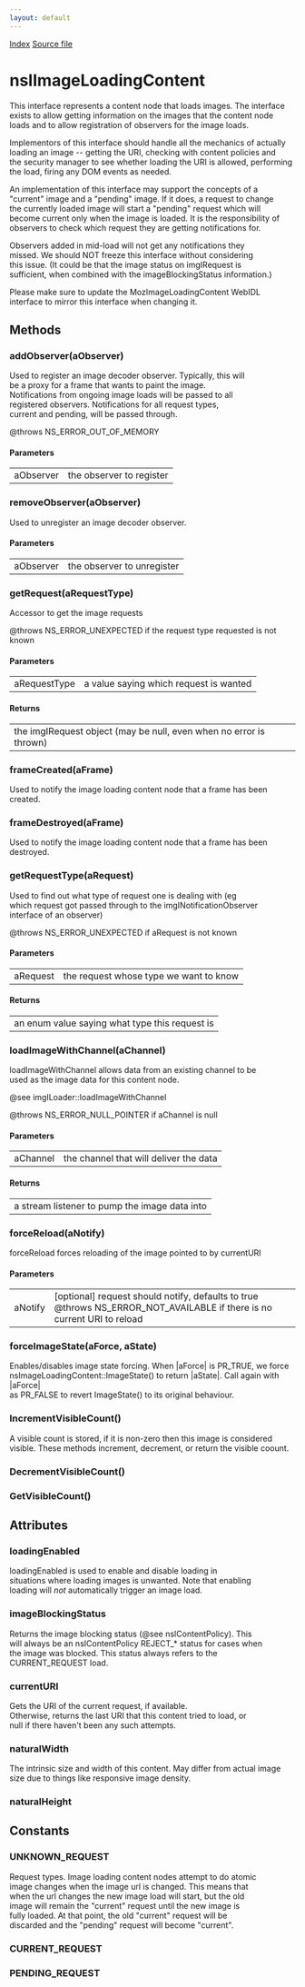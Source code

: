 ```yaml
---
layout: default
---
```

<div id='links'><a href="../index.html">Index</a>
<a href="http://dxr.mozilla.org/mozilla-central/source/dom/base/nsIImageLoadingContent.idl">Source file</a>
</div>

# nsIImageLoadingContent #
  
This interface represents a content node that loads images.  The interface  
exists to allow getting information on the images that the content node  
loads and to allow registration of observers for the image loads.  
  
Implementors of this interface should handle all the mechanics of actually  
loading an image -- getting the URI, checking with content policies and  
the security manager to see whether loading the URI is allowed, performing  
the load, firing any DOM events as needed.  
  
An implementation of this interface may support the concepts of a  
"current" image and a "pending" image.  If it does, a request to change  
the currently loaded image will start a "pending" request which will  
become current only when the image is loaded.  It is the responsibility of  
observers to check which request they are getting notifications for.  
  
Observers added in mid-load will not get any notifications they  
missed.  We should NOT freeze this interface without considering  
this issue.  (It could be that the image status on imgIRequest is  
sufficient, when combined with the imageBlockingStatus information.)  
  
Please make sure to update the MozImageLoadingContent WebIDL  
interface to mirror this interface when changing it.  
  

## Methods ##

### addObserver(aObserver) ###
  
Used to register an image decoder observer.  Typically, this will  
be a proxy for a frame that wants to paint the image.  
Notifications from ongoing image loads will be passed to all  
registered observers.  Notifications for all request types,  
current and pending, will be passed through.  
  
  
@throws NS_ERROR_OUT_OF_MEMORY  
  

#### Parameters ####

<table>

<tr>
<td>aObserver</td>
<td>the observer to register  
</td>
</tr>

</table>

### removeObserver(aObserver) ###
  
Used to unregister an image decoder observer.  
  
  

#### Parameters ####

<table>

<tr>
<td>aObserver</td>
<td>the observer to unregister  
</td>
</tr>

</table>

### getRequest(aRequestType) ###
  
Accessor to get the image requests  
  
  
  
@throws NS_ERROR_UNEXPECTED if the request type requested is not  
known  
  

#### Parameters ####

<table>

<tr>
<td>aRequestType</td>
<td>a value saying which request is wanted  
</td>
</tr>

</table>

#### Returns ####

<table>

<tr>
<td>the imgIRequest object (may be null, even when no error  
is thrown)  
</td>
</tr>

</table>

### frameCreated(aFrame) ###
  
Used to notify the image loading content node that a frame has been  
created.  
  

### frameDestroyed(aFrame) ###
  
Used to notify the image loading content node that a frame has been  
destroyed.  
  

### getRequestType(aRequest) ###
  
Used to find out what type of request one is dealing with (eg  
which request got passed through to the imgINotificationObserver  
interface of an observer)  
  
  
  
@throws NS_ERROR_UNEXPECTED if aRequest is not known  
  

#### Parameters ####

<table>

<tr>
<td>aRequest</td>
<td>the request whose type we want to know  
</td>
</tr>

</table>

#### Returns ####

<table>

<tr>
<td>an enum value saying what type this request is  
</td>
</tr>

</table>

### loadImageWithChannel(aChannel) ###
  
loadImageWithChannel allows data from an existing channel to be  
used as the image data for this content node.  
  
  
  
@see imgILoader::loadImageWithChannel  
  
@throws NS_ERROR_NULL_POINTER if aChannel is null  
  

#### Parameters ####

<table>

<tr>
<td>aChannel</td>
<td>the channel that will deliver the data  
</td>
</tr>

</table>

#### Returns ####

<table>

<tr>
<td>a stream listener to pump the image data into  
</td>
</tr>

</table>

### forceReload(aNotify) ###
  
forceReload forces reloading of the image pointed to by currentURI  
  
  

#### Parameters ####

<table>

<tr>
<td>aNotify</td>
<td>[optional] request should notify, defaults to true  
@throws NS_ERROR_NOT_AVAILABLE if there is no current URI to reload  
</td>
</tr>

</table>

### forceImageState(aForce, aState) ###
  
Enables/disables image state forcing. When |aForce| is PR_TRUE, we force  
nsImageLoadingContent::ImageState() to return |aState|. Call again with |aForce|  
as PR_FALSE to revert ImageState() to its original behaviour.  
  

### IncrementVisibleCount() ###
  
A visible count is stored, if it is non-zero then this image is considered  
visible. These methods increment, decrement, or return the visible coount.  
  

### DecrementVisibleCount() ###

### GetVisibleCount() ###

## Attributes ##

### loadingEnabled ###
  
loadingEnabled is used to enable and disable loading in  
situations where loading images is unwanted.  Note that enabling  
loading will *not* automatically trigger an image load.  
  

### imageBlockingStatus ###
  
Returns the image blocking status (@see nsIContentPolicy).  This  
will always be an nsIContentPolicy REJECT_* status for cases when  
the image was blocked.  This status always refers to the  
CURRENT_REQUEST load.  
  

### currentURI ###
  
Gets the URI of the current request, if available.  
Otherwise, returns the last URI that this content tried to load, or  
null if there haven't been any such attempts.  
  

### naturalWidth ###
  
The intrinsic size and width of this content. May differ from actual image  
size due to things like responsive image density.  
  

### naturalHeight ###

## Constants ##

### UNKNOWN_REQUEST ###
  
Request types.  Image loading content nodes attempt to do atomic  
image changes when the image url is changed.  This means that  
when the url changes the new image load will start, but the old  
image will remain the "current" request until the new image is  
fully loaded.  At that point, the old "current" request will be  
discarded and the "pending" request will become "current".  
  

### CURRENT_REQUEST ###

### PENDING_REQUEST ###
